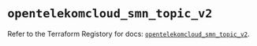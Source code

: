 # `opentelekomcloud_smn_topic_v2`

Refer to the Terraform Registory for docs: [`opentelekomcloud_smn_topic_v2`](https://www.terraform.io/docs/providers/opentelekomcloud/r/smn_topic_v2).
